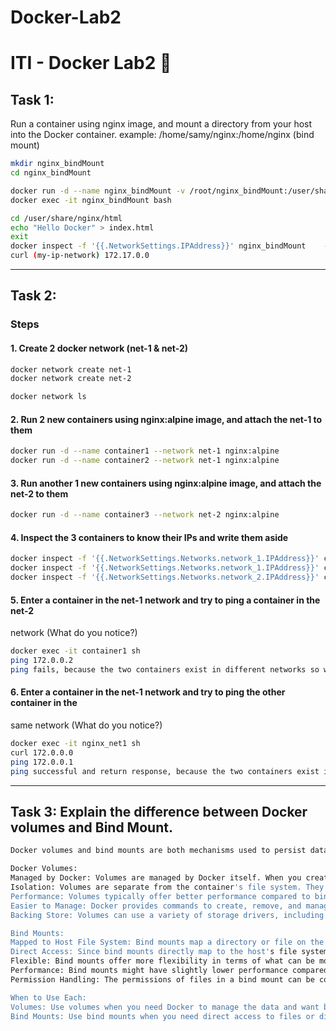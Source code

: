 # Docker-Lab2
# ITI - Docker Lab2 🐋

## Task 1:
Run a container using nginx image, and mount a directory from your host into the 
Docker container. example: /home/samy/nginx:/home/nginx (bind mount)
```bash
mkdir nginx_bindMount
cd nginx_bindMount

docker run -d --name nginx_bindMount -v /root/nginx_bindMount:/user/share/nginx/html nginx
docker exec -it nginx_bindMount bash

cd /user/share/nginx/html
echo "Hello Docker" > index.html
exit
docker inspect -f '{{.NetworkSettings.IPAddress}}' nginx_bindMount    ->(my-ip-network) 172.17.0.0
curl (my-ip-network) 172.17.0.0
```
---

## Task 2:
### Steps
#### 1. Create 2 docker network (net-1 & net-2)
```bash
docker network create net-1
docker network create net-2

docker network ls

```
#### 2. Run 2 new containers using nginx:alpine image, and attach the net-1 to them
```bash
docker run -d --name container1 --network net-1 nginx:alpine
docker run -d --name container2 --network net-1 nginx:alpine
```
#### 3.  Run another 1 new containers using nginx:alpine image, and attach the net-2 to them
```bash
docker run -d --name container3 --network net-2 nginx:alpine

```
#### 4. Inspect the 3 containers to know their IPs and write them aside
```bash
docker inspect -f '{{.NetworkSettings.Networks.network_1.IPAddress}}' container1 172.0.0.0
docker inspect -f '{{.NetworkSettings.Networks.network_1.IPAddress}}' container2 172.0.0.1
docker inspect -f '{{.NetworkSettings.Networks.network_2.IPAddress}}' container3 172.0.0.2

```
#### 5. Enter a container in the net-1 network and try to ping a container in the net-2 
network (What do you notice?)
```bash
docker exec -it container1 sh 
ping 172.0.0.2
ping fails, because the two containers exist in different networks so we can see any response in terminal.
```
#### 6. Enter a container in the net-1 network and try to ping the other container in the 
same network (What do you notice?)
```bash
docker exec -it nginx_net1 sh 
curl 172.0.0.0
ping 172.0.0.1
ping successful and return response, because the two containers exist in the same network.

```
---
## Task 3: Explain the difference between Docker volumes and Bind Mount.
```bash
Docker volumes and bind mounts are both mechanisms used to persist data between a Docker container and the host machine, but they have different implementations and use cases.

Docker Volumes:
Managed by Docker: Volumes are managed by Docker itself. When you create a volume, Docker manages where the volume data is stored on the host file system.
Isolation: Volumes are separate from the container's file system. They are not directly accessible from the host's file system, and their data is isolated within Docker's storage area.
Performance: Volumes typically offer better performance compared to bind mounts, especially on Docker for Mac and Docker for Windows, where they use a native filesystem (osxfs or Hyper-V respectively).
Easier to Manage: Docker provides commands to create, remove, and manage volumes (docker volume create, docker volume rm, etc.).
Backing Store: Volumes can use a variety of storage drivers, including local filesystem, cloud providers (like AWS), and networked storage solutions.

Bind Mounts:
Mapped to Host File System: Bind mounts map a directory or file on the host machine directly into a container. There is no intermediate storage area managed by Docker.
Direct Access: Since bind mounts directly map to the host's file system, changes made in the container are immediately visible on the host, and vice versa.
Flexible: Bind mounts offer more flexibility in terms of what can be mounted and where. You can mount individual files, directories, or even block devices.
Performance: Bind mounts might have slightly lower performance compared to volumes, especially on macOS and Windows, where they rely on file system sharing solutions.
Permission Handling: The permissions of files in a bind mount can be controlled by the host's file system permissions.

When to Use Each:
Volumes: Use volumes when you need Docker to manage the data and want better performance or when you need to share data between multiple containers.
Bind Mounts: Use bind mounts when you need direct access to files or directories on the host's file system, or when you want to persistently store configuration files, application code, or any other data outside the container.
```


